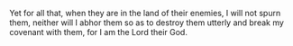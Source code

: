 Yet for all that, when they are in the land of their enemies, I will not spurn them, neither will I abhor them so as to destroy them utterly and break my covenant with them, for I am the Lord their God.
